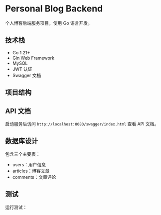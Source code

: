 # Personal Blog Backend

个人博客后端服务项目，使用 Go 语言开发。

## 技术栈

- Go 1.21+
- Gin Web Framework
- MySQL
- JWT 认证
- Swagger 文档

## 项目结构

## API 文档

启动服务后访问 `http://localhost:8080/swagger/index.html` 查看 API 文档。

## 数据库设计

包含三个主要表：
- users：用户信息
- articles：博客文章
- comments：文章评论

## 测试

运行测试：
